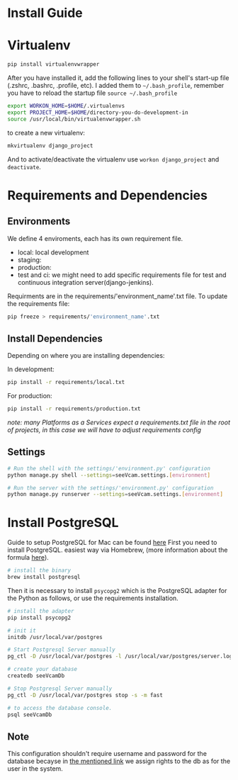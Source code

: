 Install Guide
===

Virtualenv
===

```sh
pip install virtualenvwrapper
```

After you have installed it, add the following lines to your shell's start-up file (.zshrc, .bashrc, .profile, etc).
I added them to `~/.bash_profile`, remember you have to reload the startup file `source ~/.bash_profile`

```sh
export WORKON_HOME=$HOME/.virtualenvs
export PROJECT_HOME=$HOME/directory-you-do-development-in
source /usr/local/bin/virtualenvwrapper.sh
```
to create a new virtualenv:
```sh
mkvirtualenv django_project
```
And to activate/deactivate the virtualenv use `workon django_project` and `deactivate`.


Requirements and Dependencies
===

Environments
---
We define 4 enviroments, each has its own requirement file.
- local: local development
- staging:
- production:
- test and ci: we might need to add specific requirements file for test and continuous integration server(django-jenkins).

Requirments are in the requirements/'environment_name'.txt file. To update the requirements file:
```sh
pip freeze > requirements/'environment_name'.txt
```

Install Dependencies
---
Depending on where you are installing dependencies:

In development:
```sh
pip install -r requirements/local.txt
```
For production:
```sh
pip install -r requirements/production.txt
```
*note: many Platforms as a Services expect a requirements.txt file in the root of projects, in this case we will have to adjust requirements config*

Settings
---
```sh
# Run the shell with the settings/'environment.py' configuration
python manage.py shell --settings=seeVcam.settings.[environment]
```

```sh
# Run the server with the settings/'environment.py' configuration
python manage.py runserver --settings=seeVcam.settings.[environment]
```

Install PostgreSQL
===
Guide to setup PostgreSQL for Mac can be found [here][1]
First you need to install PostgreSQL. easiest way via Homebrew, (more information about the formula [here][postgres_recipe]).

```sh
# install the binary
brew install postgresql
```

Then it is necessary to install `psycopg2` which is the PostgreSQL adapter for the Python as follows, or use the requirements installation.

```sh
# install the adapter
pip install psycopg2
```

```sh
# init it
initdb /usr/local/var/postgres

# Start Postgresql Server manually
pg_ctl -D /usr/local/var/postgres -l /usr/local/var/postgres/server.log start

# create your database
createdb seeVcamDb

# Stop Postgresql Server manually
pg_ctl -D /usr/local/var/postgres stop -s -m fast
```

```sh
# to access the database console.
psql seeVcamDb
```
Note
---
This configuration shouldn't require username and password for the database becayse in [the mentioned link][1] we assign rights to the db as for the user in the system.



[1]:https://gist.github.com/panuta/1852087
[postgres_recipe]:http://braumeister.org/formula/postgresql